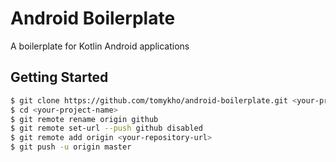 # Android Boilerplate

A boilerplate for Kotlin Android applications

## Getting Started

```bash
$ git clone https://github.com/tomykho/android-boilerplate.git <your-project-name>
$ cd <your-project-name>
$ git remote rename origin github
$ git remote set-url --push github disabled
$ git remote add origin <your-repository-url>
$ git push -u origin master
```
